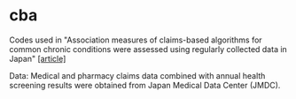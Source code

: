 # cba
Codes used in "Association measures of claims-based algorithms for common chronic conditions were assessed using regularly collected data in Japan" [[article]](https://doi.org/10.1016/j.jclinepi.2018.03.004)

Data: Medical and pharmacy claims data combined with annual health screening results were obtained from Japan Medical Data Center (JMDC).